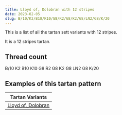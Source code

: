 ```yaml
---
title: Lloyd of, Dolobran with 12 stripes
date: 2023-02-05
slug: B/10/K2/B10/K10/G8/R2/G8/K2/G8/LN2/G8/K/20
---
```

This is a list of all the tartan sett variants with 12 stripes.

It is a 12 stripes tartan.


## Thread count
B/10 K2 B10 K10 G8 R2 G8 K2 G8 LN2 G8 K/20

## Examples of this tartan pattern

| Tartan Variants |
|---------------|
| [Lloyd of, Dolobran](/variants/b/10/k2/b10/k10/g8/r2/g8/k2/g8/ln2/g8/k/20-b304080-g008000-k000000-lne0e0e0-rc00000)||
